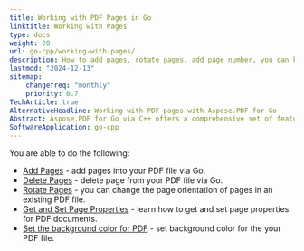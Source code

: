 ```yaml
---
title: Working with PDF Pages in Go
linktitle: Working with Pages
type: docs
weight: 20
url: go-cpp/working-with-pages/
description: How to add pages, rotate pages, add page number, you can know in this section. Aspose.PDF for Go via C++ explain to you all details on this topic.
lastmod: "2024-12-13"
sitemap:
    changefreq: "monthly"
    priority: 0.7
TechArticle: true
AlternativeHeadline: Working with PDF pages with Aspose.PDF for Go
Abstract: Aspose.PDF for Go via C++ offers a comprehensive set of features for working with PDF pages, enabling developers to manipulate page content and structure with ease. The library supports operations such as adding, deleting, reordering, and rotating pages, as well as adjusting page size and orientation. It also allows for the extraction and replacement of page content to meet various document processing needs. The documentation provides step-by-step instructions and code samples to help developers efficiently implement page manipulation features within their applications.
SoftwareApplication: go-cpp      
---
```


You are able to do the following:

- [Add Pages](/pdf/go-cpp/add-pages/) - add pages into your PDF file via Go.
- [Delete Pages](/pdf/go-cpp/delete-pages/) - delete page from your PDF file via Go.
- [Rotate Pages](/pdf/go-cpp/rotate-pages/) - you can change the page orientation of pages in an existing PDF file.
- [Get and Set Page Properties](/pdf/go-cpp/get-and-set-page-properties/) - learn how to get and set page properties for PDF documents.
- [Set the background color for PDF](/pdf/go-cpp/set-background-color/) - set background color for the your PDF file.
